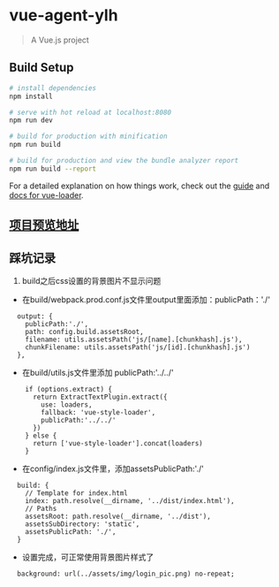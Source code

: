 # vue-agent-ylh

> A Vue.js project

## Build Setup

``` bash
# install dependencies
npm install

# serve with hot reload at localhost:8080
npm run dev

# build for production with minification
npm run build

# build for production and view the bundle analyzer report
npm run build --report
```

For a detailed explanation on how things work, check out the [guide](http://vuejs-templates.github.io/webpack/) and [docs for vue-loader](http://vuejs.github.io/vue-loader).

## [项目预览地址](https://sevenchrishai.github.io/vue-agent-ylh/dist/#/login)

## 踩坑记录

1. build之后css设置的背景图片不显示问题
+ 在build/webpack.prod.conf.js文件里output里面添加：publicPath：'./'
```
  output: {
    publicPath:'./',
    path: config.build.assetsRoot,
    filename: utils.assetsPath('js/[name].[chunkhash].js'),
    chunkFilename: utils.assetsPath('js/[id].[chunkhash].js')
  },
```
+ 在build/utils.js文件里添加 publicPath:'../../'
```
    if (options.extract) {
      return ExtractTextPlugin.extract({
        use: loaders,
        fallback: 'vue-style-loader',
        publicPath:'../../'
      })
    } else {
      return ['vue-style-loader'].concat(loaders)
    }
```
+ 在config/index.js文件里，添加assetsPublicPath:'./'
```
  build: {
    // Template for index.html
    index: path.resolve(__dirname, '../dist/index.html'),
    // Paths
    assetsRoot: path.resolve(__dirname, '../dist'),
    assetsSubDirectory: 'static',
    assetsPublicPath: './',
  } 
```
+ 设置完成，可正常使用背景图片样式了
```
  background: url(../assets/img/login_pic.png) no-repeat;
```
